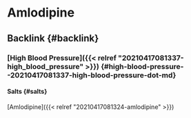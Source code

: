 # Amlodipine


## Backlink {#backlink}


### [High Blood Pressure]({{< relref "20210417081337-high_blood_pressure" >}}) {#high-blood-pressure--20210417081337-high-blood-pressure-dot-md}


#### Salts {#salts}

[Amlodipine]({{< relref "20210417081324-amlodipine" >}})

